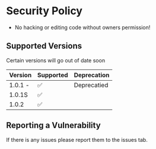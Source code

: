 # Security Policy

  * No hacking or editing code without owners permission!

## Supported Versions

Certain versions will go out of date soon

| Version | Supported          | Deprecation       | 
| ------- | ------------------ |------------------ |
| 1.0.1 - | :white_check_mark: | Deprecatied       | 
| 1.0.1S  | :white_check_mark: |                   |          
| 1.0.2  | :white_check_mark: |                    | 


## Reporting a Vulnerability

If there is any issues please report them to the issues tab.
